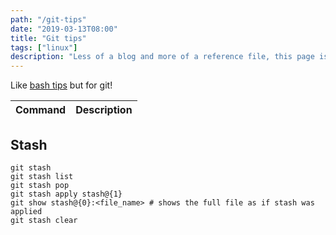 ```yaml
---
path: "/git-tips"
date: "2019-03-13T08:00"
title: "Git tips"
tags: ["linux"]
description: "Less of a blog and more of a reference file, this page is a list of git commands that I don't want to forget!"
---
```


Like [bash tips](/bash-tips) but for git!

Command | Description
------- | :-----------|

## Stash
```
git stash
git stash list
git stash pop
git stash apply stash@{1}
git show stash@{0}:<file_name> # shows the full file as if stash was applied
git stash clear
```
